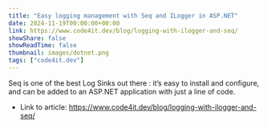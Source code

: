 ```yaml
---
title: "Easy logging management with Seq and ILogger in ASP.NET"
date: 2024-11-19T00:00:00+00:00
link: https://www.code4it.dev/blog/logging-with-ilogger-and-seq/
showShare: false
showReadTime: false
thumbnail: images/dotnet.png
tags: ["code4it.dev"]
---
```

Seq is one of the best Log Sinks out there : it’s easy to install and configure, and can be added to an ASP.NET application with just a line of code.

- Link to article: https://www.code4it.dev/blog/logging-with-ilogger-and-seq/